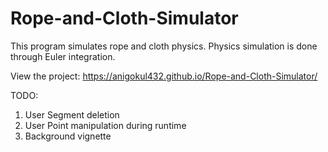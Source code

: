 # Rope-and-Cloth-Simulator
This program simulates rope and cloth physics. Physics simulation is done through Euler integration.

View the project: https://anigokul432.github.io/Rope-and-Cloth-Simulator/

TODO:
1. User Segment deletion
2. User Point manipulation during runtime
3. Background vignette
